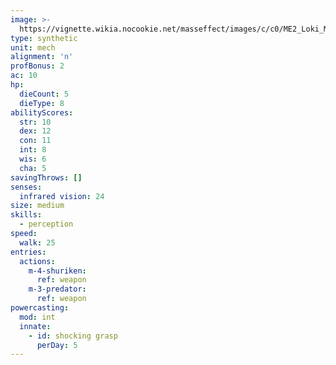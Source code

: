 ```yaml
---
image: >-
  https://vignette.wikia.nocookie.net/masseffect/images/c/c0/ME2_Loki_Mech.png/revision/latest?cb=20120917060158
type: synthetic
unit: mech
alignment: 'n'
profBonus: 2
ac: 10
hp:
  dieCount: 5
  dieType: 8
abilityScores:
  str: 10
  dex: 12
  con: 11
  int: 8
  wis: 6
  cha: 5
savingThrows: []
senses:
  infrared vision: 24
size: medium
skills:
  - perception
speed:
  walk: 25
entries:
  actions:
    m-4-shuriken:
      ref: weapon
    m-3-predator:
      ref: weapon
powercasting:
  mod: int
  innate:
    - id: shocking grasp
      perDay: 5
---
```


